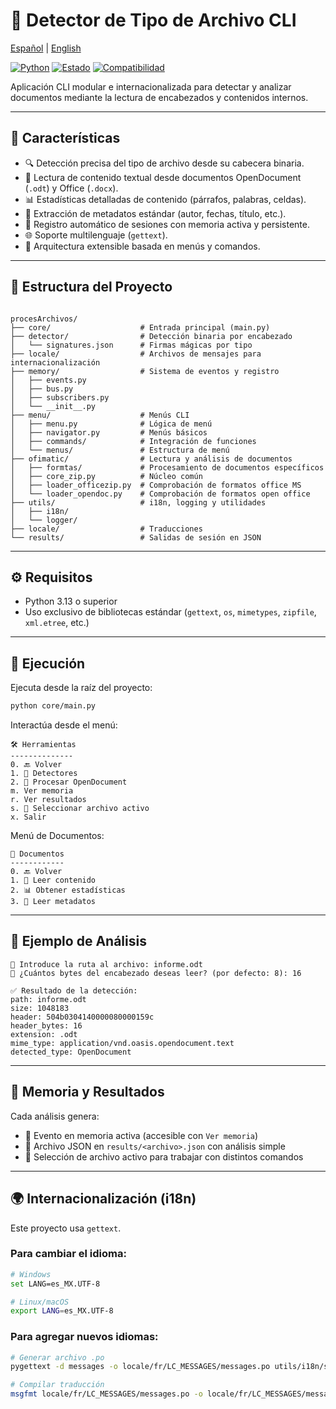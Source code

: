 
# 🧠 Detector de Tipo de Archivo CLI

[Español](/README.md) | [English](/README/en.md)

[![Python](https://img.shields.io/badge/Python-3.13-blue?logo=python&logoColor=white)](https://www.python.org/downloads/release/python-3130/)
[![Estado](https://img.shields.io/badge/estado-en%20desarrollo-yellow)](#)
[![Compatibilidad](https://img.shields.io/badge/i18n-es%2Fen-lightgrey)](#)

Aplicación CLI modular e internacionalizada para detectar y analizar documentos mediante la lectura de encabezados y contenidos internos.

---

## 🚀 Características

- 🔍 Detección precisa del tipo de archivo desde su cabecera binaria.
- 📖 Lectura de contenido textual desde documentos OpenDocument (`.odt`) y Office (`.docx`).
- 📊 Estadísticas detalladas de contenido (párrafos, palabras, celdas).
- 📑 Extracción de metadatos estándar (autor, fechas, título, etc.).
- 🧠 Registro automático de sesiones con memoria activa y persistente.
- 🌐 Soporte multilenguaje (`gettext`).
- 🧩 Arquitectura extensible basada en menús y comandos.

---

## 📁 Estructura del Proyecto

```

procesArchivos/
├── core/                    # Entrada principal (main.py)
├── detector/                # Detección binaria por encabezado
│   └── signatures.json      # Firmas mágicas por tipo
├── locale/                  # Archivos de mensajes para internacionalización
├── memory/                  # Sistema de eventos y registro
│   ├── events.py
│   ├── bus.py
│   ├── subscribers.py
│   └── __init__.py
├── menu/                    # Menús CLI
│   ├── menu.py              # Lógica de menú
│   ├── navigator.py         # Menús básicos
│   ├── commands/            # Integración de funciones
│   └── menus/               # Estructura de menú
├── ofimatic/                # Lectura y análisis de documentos
│   ├── formtas/             # Procesamiento de documentos específicos
│   ├── core_zip.py          # Núcleo común
│   ├── loader_officezip.py  # Comprobación de formatos office MS
│   └── loader_opendoc.py    # Comprobación de formatos open office
├── utils/                   # i18n, logging y utilidades
│   ├── i18n/
│   └── logger/
├── locale/                  # Traducciones
└── results/                 # Salidas de sesión en JSON

````

---

## ⚙️ Requisitos

- Python 3.13 o superior
- Uso exclusivo de bibliotecas estándar (`gettext`, `os`, `mimetypes`, `zipfile`, `xml.etree`, etc.)

---

## 🧪 Ejecución

Ejecuta desde la raíz del proyecto:

```bash
python core/main.py
````

Interactúa desde el menú:

```
🛠 Herramientas
--------------
0. 🔙 Volver
1. 🔎 Detectores
2. 📖 Procesar OpenDocument
m. Ver memoria
r. Ver resultados
s. 📂 Seleccionar archivo activo
x. Salir
```

Menú de Documentos:

```
📖 Documentos
------------
0. 🔙 Volver
1. 📄 Leer contenido
2. 📊 Obtener estadísticas
3. 📑 Leer metadatos
```

---

## 🧠 Ejemplo de Análisis

```text
📄 Introduce la ruta al archivo: informe.odt
🔢 ¿Cuántos bytes del encabezado deseas leer? (por defecto: 8): 16

✅ Resultado de la detección:
path: informe.odt
size: 1048183
header: 504b0304140000080000159c
header_bytes: 16
extension: .odt
mime_type: application/vnd.oasis.opendocument.text
detected_type: OpenDocument
```

---

## 🧠 Memoria y Resultados

Cada análisis genera:

* 🧠 Evento en memoria activa (accesible con `Ver memoria`)
* 📁 Archivo JSON en `results/<archivo>.json` con análisis simple
* 🔄 Selección de archivo activo para trabajar con distintos comandos

---

## 🌍 Internacionalización (i18n)

Este proyecto usa `gettext`.

### Para cambiar el idioma:

```bash
# Windows
set LANG=es_MX.UTF-8

# Linux/macOS
export LANG=es_MX.UTF-8
```

### Para agregar nuevos idiomas:

```bash
# Generar archivo .po
pygettext -d messages -o locale/fr/LC_MESSAGES/messages.po utils/i18n/safe.py

# Compilar traducción
msgfmt locale/fr/LC_MESSAGES/messages.po -o locale/fr/LC_MESSAGES/messages.mo
```
